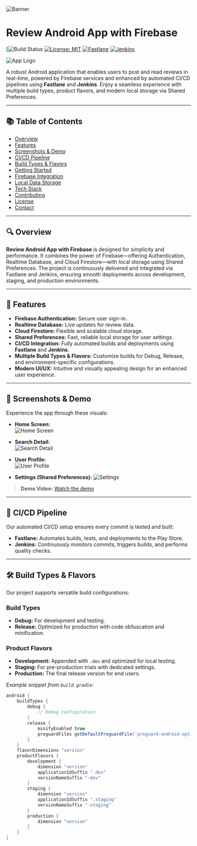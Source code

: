<!-- Banner Image -->
![Banner](![3dUkjUHTGjR3_1024_500](https://github.com/user-attachments/assets/983cb002-d6ba-44f7-aec5-d57d5bb87c60))

# Review Android App with Firebase

[![Build Status](https://codefresh.io/wp-content/uploads/2023/07/Build_Success_2.jpg)
[![License: MIT]()](LICENSE)
[![Fastlane]()](https://fastlane.tools)
[![Jenkins]()](https://www.jenkins.io/)

![App Logo](![ic_launcher_prod](https://github.com/user-attachments/assets/017cd5d5-64d3-488b-86c1-1789605521d4))

A robust Android application that enables users to post and read reviews in real-time, powered by Firebase services and enhanced by automated CI/CD pipelines using **Fastlane** and **Jenkins**. Enjoy a seamless experience with multiple build types, product flavors, and modern local storage via Shared Preferences.

---

## 📚 Table of Contents

- [Overview](#overview)
- [Features](#features)
- [Screenshots & Demo](#screenshots--demo)
- [CI/CD Pipeline](#cicd-pipeline)
- [Build Types & Flavors](#build-types--flavors)
- [Getting Started](#getting-started)
- [Firebase Integration](#firebase-integration)
- [Local Data Storage](#local-data-storage)
- [Tech Stack](#tech-stack)
- [Contributing](#contributing)
- [License](#license)
- [Contact](#contact)

---

## 🔍 Overview

**Review Android App with Firebase** is designed for simplicity and performance. It combines the power of Firebase—offering Authentication, Realtime Database, and Cloud Firestore—with local storage using Shared Preferences. The project is continuously delivered and integrated via Fastlane and Jenkins, ensuring smooth deployments across development, staging, and production environments.

---

## 🚀 Features

- **Firebase Authentication:** Secure user sign-in.
- **Realtime Database:** Live updates for review data.
- **Cloud Firestore:** Flexible and scalable cloud storage.
- **Shared Preferences:** Fast, reliable local storage for user settings.
- **CI/CD Integration:** Fully automated builds and deployments using **Fastlane** and **Jenkins**.
- **Multiple Build Types & Flavors:** Customize builds for Debug, Release, and environment-specific configurations.
- **Modern UI/UX:** Intuitive and visually appealing design for an enhanced user experience.

---

## 🎨 Screenshots & Demo

Experience the app through these visuals:

- **Home Screen:**  
  ![Home Screen](![Screenshot_٢٠٢٥٠٣٠٦-٠٣٠٧٣٧](https://github.com/user-attachments/assets/912e332b-bd81-45ed-a1f8-eea574939bd5))

- **Search Detail:**  
  ![Search Detail](![Screenshot_٢٠٢٥٠٣٠٦-٠٣٠٨٤١](https://github.com/user-attachments/assets/4d98f51c-4652-489e-bd17-3cfa62978a8c))

- **User Profile:**  
  ![User Profile](![Screenshot_٢٠٢٥٠٣٠٦-٠٣٠٩٣٦](https://github.com/user-attachments/assets/db493e10-9894-48aa-820e-6a8be09fdbe8))

- **Settings (Shared Preferences):**  ![Settings](![Screenshot_٢٠٢٥٠٣٠٦-٠٣١٠١٥](https://github.com/user-attachments/assets/4afb2fba-9dd5-43c4-9019-eedbb8fa1572))

> **Demo Video:** [Watch the demo](https://www.youtube.com/) <!-- Replace with your demo video link -->

---

## 🤖 CI/CD Pipeline

Our automated CI/CD setup ensures every commit is tested and built:

- **Fastlane:** Automates builds, tests, and deployments to the Play Store.  
- **Jenkins:** Continuously monitors commits, triggers builds, and performs quality checks.

---

## 🛠 Build Types & Flavors

Our project supports versatile build configurations:

### Build Types
- **Debug:** For development and testing.
- **Release:** Optimized for production with code obfuscation and minification.

### Product Flavors
- **Development:** Appended with `.dev` and optimized for local testing.
- **Staging:** For pre-production trials with dedicated settings.
- **Production:** The final release version for end users.

*Example snippet from `build.gradle`:*
```groovy
android {
    buildTypes {
        debug {
            // Debug configuration
        }
        release {
            minifyEnabled true
            proguardFiles getDefaultProguardFile('proguard-android-optimize.txt'), 'proguard-rules.pro'
        }
    }
    flavorDimensions "version"
    productFlavors {
        development {
            dimension "version"
            applicationIdSuffix ".dev"
            versionNameSuffix "-dev"
        }
        staging {
            dimension "version"
            applicationIdSuffix ".staging"
            versionNameSuffix "-staging"
        }
        production {
            dimension "version"
        }
    }
}
